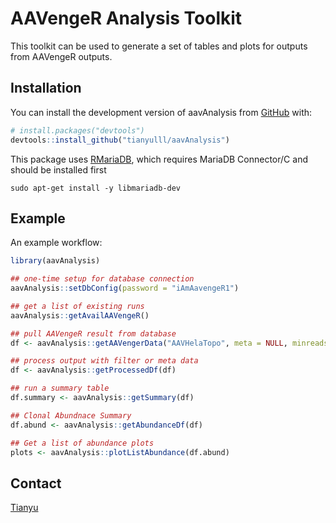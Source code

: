 
<!-- README.md is generated from README.Rmd. Please edit that file -->

# AAVengeR Analysis Toolkit

<!-- badges: start -->
<!-- badges: end -->

This toolkit can be used to generate a set of tables and plots for
outputs from AAVengeR outputs.

## Installation

You can install the development version of aavAnalysis from
[GitHub](https://github.com/) with:

``` r
# install.packages("devtools")
devtools::install_github("tianyulll/aavAnalysis")
```

This package uses
[RMariaDB](https://github.com/r-dbi/RMariaDB?tab=readme-ov-file), which
requires MariaDB Connector/C and should be installed first

    sudo apt-get install -y libmariadb-dev

## Example

An example workflow:

``` r
library(aavAnalysis)

## one-time setup for database connection
aavAnalysis::setDbConfig(password = "iAmAavengeR1")

## get a list of existing runs
aavAnalysis::getAvailAAVengeR()

## pull AAVengeR result from database
df <- aavAnalysis::getAAVengerData("AAVHelaTopo", meta = NULL, minreads = 0)

## process output with filter or meta data
df <- aavAnalysis::getProcessedDf(df)

## run a summary table
df.summary <- aavAnalysis::getSummary(df)

## Clonal Abundnace Summary
df.abund <- aavAnalysis::getAbundanceDf(df)

## Get a list of abundance plots
plots <- aavAnalysis::plotListAbundance(df.abund)
```

## Contact
[Tianyu](mailto:tianyu.lu@pennmedicine.upenn.edu) 
